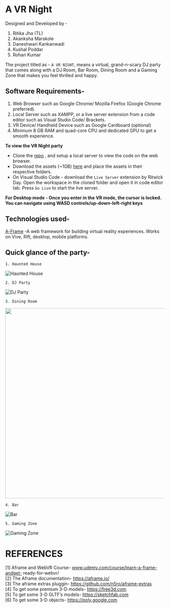 # A VR Night
Designed and Developed by - 
1. Ritika Jha (TL)
2. Akanksha Marskole
3. Daneshwari Kankanwadi
4. Kushal Poddar
5. Rohan Kumar

The project titled as - `A VR NIGHT`, means a virtual, grand-n-scary DJ party that comes along with a DJ Room, Bar Room, Dining Room and a Gaming Zone that makes you feel thrilled and happy.

## Software Requirements- 
1. Web Browser such as Google Chrome/ Mozilla Firefox (Google Chrome preferred).
2. Local Server such as XAMPP, or a live server extension from a code editor such as Visual Studio Code/ Brackets.
3. VR Device/ Handheld Device such as Google Cardboard (optional)
4. Minimum 8 GB RAM and quad-core CPU and dedicated GPU to get a smooth experience.

**To view the VR Night party**
- Clone the [repo](https://github.com/ritikajha/EN455_Spring2021_CG.git) , and setup a local server to view the code on the web browser.
- Download the assets (~1GB) [here](https://drive.google.com/drive/folders/1u-kqBA_mqpdiHVs0OY2OEbj0UOOkfpuj?usp=sharing) and place the assets in their respective folders.
- On Visual Studio Code - download the `Live Server` extension by Ritwick Day. Open the workspace in the cloned folder and open it in code editor tab. Press `Go Live` to start the live server.

**For Desktop mode - Once you enter in the VR mode, the cursor is locked. You can navigate using WASD controls/up-down-left-right keys**

## Technologies used- 
[A-Frame](https://aframe.io/) -A web framework for building virtual reality experiences. Works on Vive, Rift, desktop, mobile platforms.


## Quick glance of the party-

    1. Haunted House
![Haunted House](./gifs/home_gif.gif?raw=true)

    2. DJ Party
![DJ Party](./gifs/dj_gif.gif?raw=true)

    3. Dining Room
<img src="./gifs/dining_gif.gif" width="600"/>

    4. Bar
![Bar](./gifs/bar_gif.gif?raw=true)

    5. Gaming Zone
![Gaming Zone](./gifs/game_gif.gif?raw=true)


# REFERENCES
[1] Aframe and WebVR Course- www.udemy.com/course/learn-a-frame-andget-
ready-for-webvr/  <br/>
[2] The Aframe documentation- https://aframe.io/  <br/>
[3] The aframe extras pluggin- https://github.com/n5ro/aframe-extras  <br/>
[4] To get some premium 3-D models-  https://free3d.com  <br/>
[5] To get some 3-D GLTF’s models-  https://sketchfab.com  <br/>
[6] To get some 3-D objects-  https://poly.google.com

